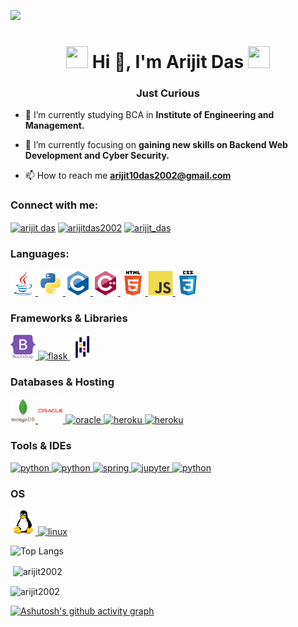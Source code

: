 ![](https://komarev.com/ghpvc/?username=arijit2002&style=plastic)
<h1 align="center"><img src="https://38.media.tumblr.com/a123606e52db443841a6bb982d93febe/tumblr_n7a40sXB7P1r2geqjo1_r1_500.gif" width="35" height="35" />  Hi 👋, I'm Arijit Das <img src="https://38.media.tumblr.com/a123606e52db443841a6bb982d93febe/tumblr_n7a40sXB7P1r2geqjo1_r1_500.gif" width="35" height="35" /></h1>
<h3 align="center">Just Curious </h3>

- 🔭 I’m currently studying BCA in **Institute of Engineering and Management.**

- 🌱 I’m currently focusing on **gaining new skills on Backend Web Development and Cyber Security.**

- 📫 How to reach me **arijit10das2002@gmail.com**


<h3 align="left">Connect with me:</h3>
<p align="left">
<a href="https://linkedin.com/in/arijit das" target="blank"><img align="center" src="https://raw.githubusercontent.com/rahuldkjain/github-profile-readme-generator/master/src/images/icons/Social/linked-in-alt.svg" alt="arijit das" height="30" width="40" /></a>
<a href="https://twitter.com/arijitdas2002" target="blank"><img align="center" src="https://raw.githubusercontent.com/rahuldkjain/github-profile-readme-generator/master/src/images/icons/Social/twitter.svg" alt="arijitdas2002" height="30" width="40" /></a>
<a href="https://www.hackerrank.com/arijit_das" target="blank"><img align="center" src="https://raw.githubusercontent.com/rahuldkjain/github-profile-readme-generator/master/src/images/icons/Social/hackerrank.svg" alt="arijit_das" height="30" width="40" /></a>
</p>


<h3>Languages:</h3>
<a href="https://www.java.com" target="_blank"> <img src="https://raw.githubusercontent.com/devicons/devicon/master/icons/java/java-original.svg" alt="java" width="40" height="40"/> </a>
<a href="https://www.python.org" target="_blank"> <img src="https://raw.githubusercontent.com/devicons/devicon/master/icons/python/python-original.svg" alt="python" width="40" height="40"/> </a> 
<a href="https://www.cprogramming.com/" target="_blank"> <img src="https://raw.githubusercontent.com/devicons/devicon/master/icons/c/c-original.svg" alt="c" width="40" height="40"/> </a>
<a href="https://isocpp.org/" target="_blank"> <img src="https://raw.githubusercontent.com/devicons/devicon/master/icons/cplusplus/cplusplus-original.svg" alt="cplusplus" width="40" height="40"/> </a>
<a href="https://html.com/" target="_blank"> <img src="https://raw.githubusercontent.com/devicons/devicon/master/icons/html5/html5-original-wordmark.svg" alt="html5" width="40" height="40"/> </a>
<a href="https://developer.mozilla.org/en-US/docs/Web/JavaScript" target="_blank"> <img src="https://raw.githubusercontent.com/devicons/devicon/master/icons/javascript/javascript-original.svg" alt="javascript" width="40" height="40"/> </a>
<a href="https://en.wikipedia.org/wiki/CSS" target="_blank"> <img src="https://raw.githubusercontent.com/devicons/devicon/master/icons/css3/css3-original-wordmark.svg" alt="css3" width="40" height="40"/> </a> 



<h3>Frameworks & Libraries</h3>
<a href="https://getbootstrap.com" target="_blank" rel="noreferrer"> <img src="https://raw.githubusercontent.com/devicons/devicon/master/icons/bootstrap/bootstrap-plain-wordmark.svg" alt="bootstrap" width="40" height="40"/> </a>
<a href="https://flask.palletsprojects.com/" target="_blank"> <img src="https://www.vectorlogo.zone/logos/pocoo_flask/pocoo_flask-icon.svg" alt="flask" width="40" height="40"/> </a>
<a href="https://pandas.pydata.org/" target="_blank" rel="noreferrer"> <img src="https://raw.githubusercontent.com/devicons/devicon/2ae2a900d2f041da66e950e4d48052658d850630/icons/pandas/pandas-original.svg" alt="pandas" width="40" height="40"/> </a>



<h3>Databases & Hosting</h3>
</a> <a href="https://www.mongodb.com/" target="_blank"> <img src="https://raw.githubusercontent.com/devicons/devicon/master/icons/mongodb/mongodb-original-wordmark.svg" alt="mongodb" width="40" height="40"/> </a> 
<a href="https://www.oracle.com/" target="_blank"> <img src="https://raw.githubusercontent.com/devicons/devicon/master/icons/oracle/oracle-original.svg" alt="oracle" width="40" height="40"/> </a>
<a href="https://www.mysql.com/" target="_blank"> <img src="https://www.vectorlogo.zone/logos/mysql/mysql-official.svg" alt="oracle" width="40" height="40"/> </a>
<a href="https://heroku.com" target="_blank"> <img src="https://www.vectorlogo.zone/logos/heroku/heroku-icon.svg" alt="heroku" width="40" height="40"/> </a>
<a href="https://www.netlify.com/" target="_blank"> <img src="https://upload.wikimedia.org/wikipedia/commons/b/b8/Netlify_logo.svg" alt="heroku" width="80" height="40"/> </a>


<h3>Tools & IDEs</h3>
<a href="https://code.visualstudio.com/" target="_blank"> <img src="https://upload.wikimedia.org/wikipedia/commons/9/9a/Visual_Studio_Code_1.35_icon.svg" alt="python" width="40" height="40"/> </a>
<a href="https://www.eclipse.org/" target="_blank"> <img src="https://img.icons8.com/nolan/64/java-eclipse.png" alt="python" width="40" height="40"/> </a>
<a href="https://spring.io/" target="_blank" rel="noreferrer"> <img src="https://www.vectorlogo.zone/logos/springio/springio-icon.svg" alt="spring" width="40" height="40"/> </a>
<a href="https://jupyter.org" target="_blank" rel="noreferrer"> <img src="https://img.icons8.com/fluency/48/000000/jupyter.png" alt="jupyter" width="40" height="40"/> </a>
<a href="https://www.wireshark.org/" target="_blank"> <img src="https://upload.wikimedia.org/wikipedia/commons/d/df/Wireshark_icon.svg" alt="python" width="40" height="40"/> </a>



<h3>OS</h3>
<a href="https://www.linux.org/" target="_blank"> <img src="https://raw.githubusercontent.com/devicons/devicon/master/icons/linux/linux-original.svg" alt="linux" width="40" height="40"/> </a>
<a href="https://www.microsoft.com/en-in/windows?r=1" target="_blank"> <img src="https://upload.wikimedia.org/wikipedia/commons/5/5f/Windows_logo_-_2012.svg" alt="linux" width="40" height="40"/> </a>




![Top Langs](https://github-readme-stats.vercel.app/api/top-langs/?username=arijit2002&theme=chartreuse-dark&langs_count=8)

<!--<p><img align="left" src="https://github-readme-stats.vercel.app/api/top-langs?username=arijit2002&show_icons=true&theme=onedark&title_color=CCFF00&text_color=66FF66&bg_color=000000&locale=en&layout=compact" alt="arijit2002" /></p>-->

<p>&nbsp;<img align="center" src="https://github-readme-stats.vercel.app/api?username=arijit2002&show_icons=true&theme=dracula&title_color=CCFF00&text_color=66FF66&bg_color=000000&locale=en" alt="arijit2002" /></p>

<p><img align="center" src="https://github-readme-streak-stats.herokuapp.com/?user=arijit2002&theme=chartreuse-dark" alt="arijit2002" /></p>


[![Ashutosh's github activity graph](https://activity-graph.herokuapp.com/graph?username=arijit2002&theme=chartreuse-dark)](https://github.com/ashutosh00710/github-readme-activity-graph)
